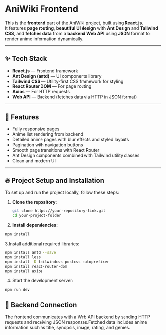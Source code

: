 # AniWiki Frontend

This is the **frontend** part of the AniWiki project, built using **React.js**.  
It features **page routing**, **beautiful UI design** with **Ant Design** and **Tailwind CSS**, and **fetches data** from a **backend Web API** using **JSON** format to render anime information dynamically.

---

## ✨ Tech Stack

- **React.js** — Frontend framework
- **Ant Design (antd)** — UI components library
- **Tailwind CSS** — Utility-first CSS framework for styling
- **React Router DOM** — For page routing
- **Axios** — For HTTP requests
- **Web API** — Backend (fetches data via HTTP in JSON format)

---

## 🚀 Features

- Fully responsive pages
- Anime list rendering from backend
- Detailed anime pages with blur effects and styled layouts
- Pagination with navigation buttons
- Smooth page transitions with React Router
- Ant Design components combined with Tailwind utility classes
- Clean and modern UI

---

## 🔥 Project Setup and Installation

To set up and run the project locally, follow these steps:

1. **Clone the repository:**
   ```bash
   git clone https://your-repository-link.git
   cd your-project-folder
2. **Install dependencies:**
```bash
npm install
```
3.Install additional required libraries:
   ```bash
  npm install antd --save
  npm install less
  npm install -D tailwindcss postcss autoprefixer
  npm install react-router-dom
  npm install axios
```
4. Start the development server:
```bash
npm run dev
```
## 📡 Backend Connection

The frontend communicates with a Web API backend by sending HTTP requests and receiving JSON responses.Fetched data includes anime information such as title, synopsis, image, rating, and genres.
